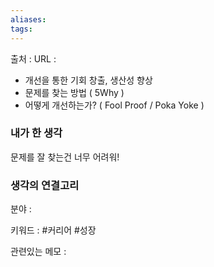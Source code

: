 ```yaml
---
aliases: 
tags:
---
```

출처 : 
URL : 

- 개선을 통한 기회 창출, 생산성 향상
- 문제를 찾는 방법 ( 5Why )
- 어떻게 개선하는가? ( Fool Proof / Poka Yoke )

### 내가 한 생각
문제를 잘 찾는건 너무 어려워!

### 생각의 연결고리
분야 : 

키워드 : #커리어 #성장 


관련있는 메모 : 
